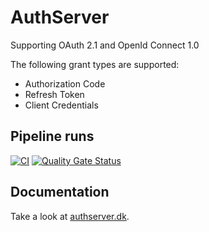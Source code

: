 # AuthServer

Supporting OAuth 2.1 and OpenId Connect 1.0

The following grant types are supported:
- Authorization Code
- Refresh Token
- Client Credentials

## Pipeline runs

[![CI](https://github.com/jokk-itu/authserver/actions/workflows/build.yml/badge.svg?branch=master)](https://github.com/jokk-itu/authserver/actions/workflows/build.yml)
[![Quality Gate Status](https://sonarcloud.io/api/project_badges/measure?project=jokk-itu_authserver&metric=alert_status)](https://sonarcloud.io/summary/new_code?id=jokk-itu_authserver)

## Documentation

Take a look at [authserver.dk](https://www.authserver.dk).
